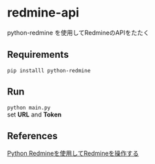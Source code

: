 # redmine-api
python-redmine を使用してRedmineのAPIをたたく

## Requirements
`pip installl python-redmine`

## Run 
`python main.py`  
set **URL** and **Token**


## References
[Python Redmineを使用してRedmineを操作する](https://qiita.com/mima_ita/items/1a939db423d8ee295c85)